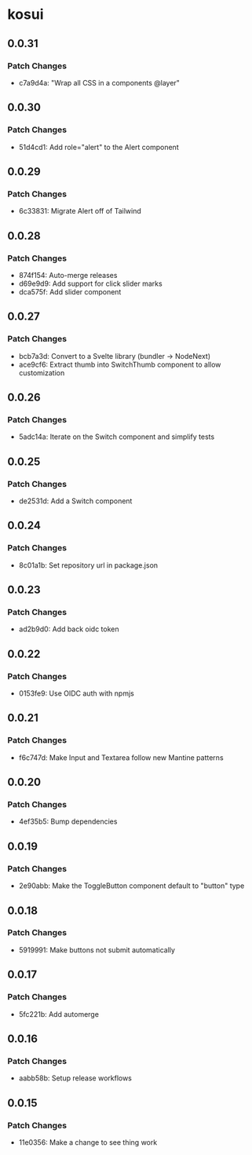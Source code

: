 # kosui

## 0.0.31

### Patch Changes

- c7a9d4a: "Wrap all CSS in a components @layer"

## 0.0.30

### Patch Changes

- 51d4cd1: Add role="alert" to the Alert component

## 0.0.29

### Patch Changes

- 6c33831: Migrate Alert off of Tailwind

## 0.0.28

### Patch Changes

- 874f154: Auto-merge releases
- d69e9d9: Add support for click slider marks
- dca575f: Add slider component

## 0.0.27

### Patch Changes

- bcb7a3d: Convert to a Svelte library (bundler -> NodeNext)
- ace9cf6: Extract thumb into SwitchThumb component to allow customization

## 0.0.26

### Patch Changes

- 5adc14a: Iterate on the Switch component and simplify tests

## 0.0.25

### Patch Changes

- de2531d: Add a Switch component

## 0.0.24

### Patch Changes

- 8c01a1b: Set repository url in package.json

## 0.0.23

### Patch Changes

- ad2b9d0: Add back oidc token

## 0.0.22

### Patch Changes

- 0153fe9: Use OIDC auth with npmjs

## 0.0.21

### Patch Changes

- f6c747d: Make Input and Textarea follow new Mantine patterns

## 0.0.20

### Patch Changes

- 4ef35b5: Bump dependencies

## 0.0.19

### Patch Changes

- 2e90abb: Make the ToggleButton component default to "button" type

## 0.0.18

### Patch Changes

- 5919991: Make buttons not submit automatically

## 0.0.17

### Patch Changes

- 5fc221b: Add automerge

## 0.0.16

### Patch Changes

- aabb58b: Setup release workflows

## 0.0.15

### Patch Changes

- 11e0356: Make a change to see thing work
